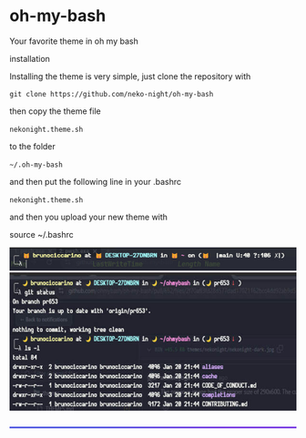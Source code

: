 # oh-my-bash

Your favorite theme in oh my bash

installation

Installing the theme is very simple, just clone the repository with

```shell
git clone https://github.com/neko-night/oh-my-bash
```

then copy the theme file

`nekonight.theme.sh`

to the folder

`~/.oh-my-bash`

and then put the following line in your .bashrc

`nekonight.theme.sh`

and then you upload your new theme with

source ~/.bashrc

![oh-my-bash](./nekonight-bash.jpg)
![oh-my-bash-moon](./nekonight-moon-dark.jpg)

<img src="https://raw.githubusercontent.com/BrunoCiccarino/nekonight/refs/heads/main/img/line-gradient.svg" alt="line break" width="100%" height="3px">
